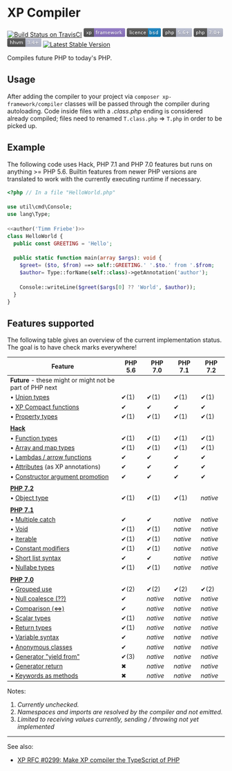 XP Compiler
===========

[![Build Status on TravisCI](https://secure.travis-ci.org/xp-forge/sequence.svg)](http://travis-ci.org/xp-framework/compiler)
[![XP Framework Module](https://raw.githubusercontent.com/xp-framework/web/master/static/xp-framework-badge.png)](https://github.com/xp-framework/core)
[![BSD Licence](https://raw.githubusercontent.com/xp-framework/web/master/static/licence-bsd.png)](https://github.com/xp-framework/core/blob/master/LICENCE.md)
[![Required PHP 5.6+](https://raw.githubusercontent.com/xp-framework/web/master/static/php-5_6plus.png)](http://php.net/)
[![Supports PHP 7.0+](https://raw.githubusercontent.com/xp-framework/web/master/static/php-7_0plus.png)](http://php.net/)
[![Supports HHVM 3.4+](https://raw.githubusercontent.com/xp-framework/web/master/static/hhvm-3_4plus.png)](http://hhvm.com/)
[![Latest Stable Version](https://poser.pugx.org/xp-framework/compiler/version.png)](https://packagist.org/packages/xp-framework/compiler)

Compiles future PHP to today's PHP.

Usage
-----
After adding the compiler to your project via `composer xp-framework/compiler` classes will be passed through the compiler during autoloading. Code inside files with a *.class.php* ending is considered already compiled; files need to renamed `T.class.php` => `T.php` in order to be picked up.

Example
-------
The following code uses Hack, PHP 7.1 and PHP 7.0 features but runs on anything >= PHP 5.6. Builtin features from newer PHP versions are translated to work with the currently executing runtime if necessary.

```php
<?php // In a file "HelloWorld.php"

use util\cmd\Console;
use lang\Type;

<<author('Timm Friebe')>>
class HelloWorld {
  public const GREETING = 'Hello';

  public static function main(array $args): void {
    $greet= ($to, $from) ==> self::GREETING.' '.$to.' from '.$from;
    $author= Type::forName(self::class)->getAnnotation('author');

    Console::writeLine($greet($args[0] ?? 'World', $author));
  }
}
```

Features supported
------------------

The following table gives an overview of the current implementation status. The goal is to have check marks everywhere!

| Feature                                                                     | PHP 5.6  | PHP 7.0  | PHP 7.1  | PHP 7.2  |
| --------------------------------------------------------------------------- | -------- | -------- | -------- | -------- |
| **Future** - these might or might not be part of PHP next                   |          |          |          |          |
| • [Union types](https://wiki.php.net/rfc/union_types)                       | ✔(1)   | ✔(1)    | ✔(1)   | ✔(1)    |
| • [XP Compact functions](https://github.com/xp-framework/rfc/issues/241)    | ✔      | ✔      | ✔       | ✔       |
| • [Property types](https://wiki.php.net/rfc/property_type_hints)            | ✔(1)   | ✔(1)    | ✔(1)   | ✔(1)    |
|                                                                             |          |          |          |          |
| **[Hack](https://docs.hhvm.com/hack/)**                                     |          |          |          |          |
| • [Function types](https://docs.hhvm.com/hack/callables/introduction)       | ✔(1)   | ✔(1)    | ✔(1)   | ✔(1)    |
| • [Array and map types](https://docs.hhvm.com/hack/types/summary-table)     | ✔(1)   | ✔(1)    | ✔(1)   | ✔(1)    |
| • [Lambdas / arrow functions](/xp-framework/compiler/wiki/Arrow-functions)  | ✔      | ✔       | ✔      | ✔       |
| • [Attributes](https://docs.hhvm.com/hack/attributes/introduction) (as XP annotations) | ✔ | ✔ | ✔      | ✔       |
| • [Constructor argument promotion](https://docs.hhvm.com/hack/other-features/constructor-parameter-promotion) | ✔ | ✔ | ✔ | ✔ |
|                                                                             |          |          |          |          |
| **[PHP 7.2](https://wiki.php.net/rfc#php_72)**                              |          |          |          |          |
| • [Object type](https://wiki.php.net/rfc/object-typehint)                   | ✔(1)   | ✔(1)   | ✔(1)    | *native*  |
|                                                                             |          |          |          |          |
| **[PHP 7.1](https://wiki.php.net/rfc#php_71)**                              |          |          |          |          |
| • [Multiple catch](https://wiki.php.net/rfc/multiple-catch)                 | ✔      | ✔      | *native* | *native*  |
| • [Void](https://wiki.php.net/rfc/void_return_type)                         | ✔(1)   | ✔(1)   | *native* | *native*  |
| • [Iterable](https://wiki.php.net/rfc/iterable)                             | ✔(1)   | ✔(1)   | *native* | *native*  |
| • [Constant modifiers](https://wiki.php.net/rfc/class_const_visibility)     | ✔(1)   | ✔(1)   | *native* | *native*  |
| • [Short list syntax](https://wiki.php.net/rfc/short_list_syntax)           | ✔      | ✔      | *native* | *native*  |
| • [Nullabe types](https://wiki.php.net/rfc/nullable_types)                  | ✔(1)   | ✔(1)   | *native* | *native*  |
|                                                                             |          |          |          |          |
| **[PHP 7.0](https://wiki.php.net/rfc#php_70)**                              |          |          |          |          |
| • [Grouped use](https://wiki.php.net/rfc/group_use_declarations)            | ✔(2)   | ✔(2)    | ✔(2)   | ✔(2)    |
| • [Null coalesce (??)](https://wiki.php.net/rfc/isset_ternary)              | ✔      | *native* | *native* | *native*  |
| • [Comparison (<=>)](https://wiki.php.net/rfc/combined-comparison-operator) | ✔      | *native* | *native* | *native*  |
| • [Scalar types](https://wiki.php.net/rfc/scalar_type_hints_v5)             | ✔(1)   | *native* | *native* | *native*  |
| • [Return types](https://wiki.php.net/rfc/return_types)                     | ✔(1)   | *native* | *native* | *native*  |
| • [Variable syntax](https://wiki.php.net/rfc/uniform_variable_syntax)       | ✔      | *native* | *native* | *native*  |
| • [Anonymous classes](https://wiki.php.net/rfc/anonymous_classes)           | ✔      | *native* | *native* | *native*  |
| • [Generator "yield from"](https://wiki.php.net/rfc/generator-delegation)   | ✔(3)   | *native* | *native* | *native*  |
| • [Generator return](https://wiki.php.net/rfc/generator-return-expressions) | ✖      | *native* | *native* | *native*  |
| • [Keywords as methods](https://wiki.php.net/rfc/context_sensitive_lexer)   | ✖      | *native* | *native* | *native*  |

Notes:

1. *Currently unchecked.*
2. *Namespaces and imports are resolved by the compiler and not emitted.*
3. *Limited to receiving values currently, sending / throwing not yet implemented*

* * *

See also:

* [XP RFC #0299: Make XP compiler the TypeScript of PHP](https://github.com/xp-framework/rfc/issues/299)